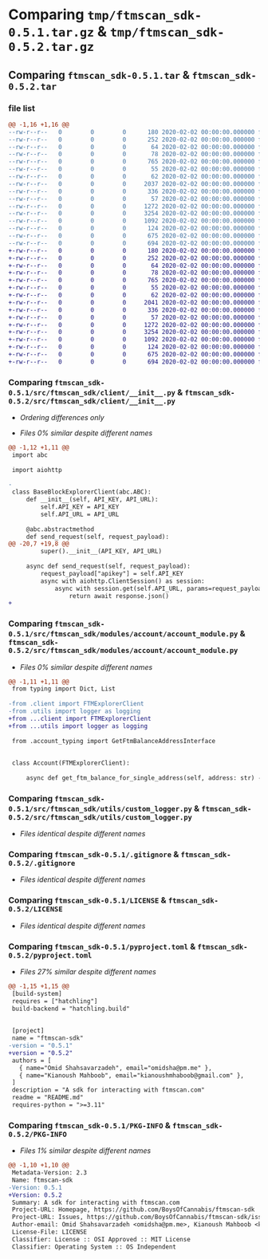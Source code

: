 # Comparing `tmp/ftmscan_sdk-0.5.1.tar.gz` & `tmp/ftmscan_sdk-0.5.2.tar.gz`

## Comparing `ftmscan_sdk-0.5.1.tar` & `ftmscan_sdk-0.5.2.tar`

### file list

```diff
@@ -1,16 +1,16 @@
--rw-r--r--   0        0        0      180 2020-02-02 00:00:00.000000 ftmscan_sdk-0.5.1/Pipfile
--rw-r--r--   0        0        0      252 2020-02-02 00:00:00.000000 ftmscan_sdk-0.5.1/.github/workflows/isort.yml
--rw-r--r--   0        0        0       64 2020-02-02 00:00:00.000000 ftmscan_sdk-0.5.1/.vscode/extensions.json
--rw-r--r--   0        0        0       78 2020-02-02 00:00:00.000000 ftmscan_sdk-0.5.1/src/ftmscan_sdk/__init__.py
--rw-r--r--   0        0        0      765 2020-02-02 00:00:00.000000 ftmscan_sdk-0.5.1/src/ftmscan_sdk/client/__init__.py
--rw-r--r--   0        0        0       55 2020-02-02 00:00:00.000000 ftmscan_sdk-0.5.1/src/ftmscan_sdk/modules/__init__.py
--rw-r--r--   0        0        0       62 2020-02-02 00:00:00.000000 ftmscan_sdk-0.5.1/src/ftmscan_sdk/modules/account/__init__.py
--rw-r--r--   0        0        0     2037 2020-02-02 00:00:00.000000 ftmscan_sdk-0.5.1/src/ftmscan_sdk/modules/account/account_module.py
--rw-r--r--   0        0        0      336 2020-02-02 00:00:00.000000 ftmscan_sdk-0.5.1/src/ftmscan_sdk/modules/account/account_typing.py
--rw-r--r--   0        0        0       57 2020-02-02 00:00:00.000000 ftmscan_sdk-0.5.1/src/ftmscan_sdk/utils/__init__.py
--rw-r--r--   0        0        0     1272 2020-02-02 00:00:00.000000 ftmscan_sdk-0.5.1/src/ftmscan_sdk/utils/custom_logger.py
--rw-r--r--   0        0        0     3254 2020-02-02 00:00:00.000000 ftmscan_sdk-0.5.1/.gitignore
--rw-r--r--   0        0        0     1092 2020-02-02 00:00:00.000000 ftmscan_sdk-0.5.1/LICENSE
--rw-r--r--   0        0        0      124 2020-02-02 00:00:00.000000 ftmscan_sdk-0.5.1/README.md
--rw-r--r--   0        0        0      675 2020-02-02 00:00:00.000000 ftmscan_sdk-0.5.1/pyproject.toml
--rw-r--r--   0        0        0      694 2020-02-02 00:00:00.000000 ftmscan_sdk-0.5.1/PKG-INFO
+-rw-r--r--   0        0        0      180 2020-02-02 00:00:00.000000 ftmscan_sdk-0.5.2/Pipfile
+-rw-r--r--   0        0        0      252 2020-02-02 00:00:00.000000 ftmscan_sdk-0.5.2/.github/workflows/isort.yml
+-rw-r--r--   0        0        0       64 2020-02-02 00:00:00.000000 ftmscan_sdk-0.5.2/.vscode/extensions.json
+-rw-r--r--   0        0        0       78 2020-02-02 00:00:00.000000 ftmscan_sdk-0.5.2/src/ftmscan_sdk/__init__.py
+-rw-r--r--   0        0        0      765 2020-02-02 00:00:00.000000 ftmscan_sdk-0.5.2/src/ftmscan_sdk/client/__init__.py
+-rw-r--r--   0        0        0       55 2020-02-02 00:00:00.000000 ftmscan_sdk-0.5.2/src/ftmscan_sdk/modules/__init__.py
+-rw-r--r--   0        0        0       62 2020-02-02 00:00:00.000000 ftmscan_sdk-0.5.2/src/ftmscan_sdk/modules/account/__init__.py
+-rw-r--r--   0        0        0     2041 2020-02-02 00:00:00.000000 ftmscan_sdk-0.5.2/src/ftmscan_sdk/modules/account/account_module.py
+-rw-r--r--   0        0        0      336 2020-02-02 00:00:00.000000 ftmscan_sdk-0.5.2/src/ftmscan_sdk/modules/account/account_typing.py
+-rw-r--r--   0        0        0       57 2020-02-02 00:00:00.000000 ftmscan_sdk-0.5.2/src/ftmscan_sdk/utils/__init__.py
+-rw-r--r--   0        0        0     1272 2020-02-02 00:00:00.000000 ftmscan_sdk-0.5.2/src/ftmscan_sdk/utils/custom_logger.py
+-rw-r--r--   0        0        0     3254 2020-02-02 00:00:00.000000 ftmscan_sdk-0.5.2/.gitignore
+-rw-r--r--   0        0        0     1092 2020-02-02 00:00:00.000000 ftmscan_sdk-0.5.2/LICENSE
+-rw-r--r--   0        0        0      124 2020-02-02 00:00:00.000000 ftmscan_sdk-0.5.2/README.md
+-rw-r--r--   0        0        0      675 2020-02-02 00:00:00.000000 ftmscan_sdk-0.5.2/pyproject.toml
+-rw-r--r--   0        0        0      694 2020-02-02 00:00:00.000000 ftmscan_sdk-0.5.2/PKG-INFO
```

### Comparing `ftmscan_sdk-0.5.1/src/ftmscan_sdk/client/__init__.py` & `ftmscan_sdk-0.5.2/src/ftmscan_sdk/client/__init__.py`

 * *Ordering differences only*

 * *Files 0% similar despite different names*

```diff
@@ -1,12 +1,11 @@
 import abc
 
 import aiohttp
 
-
 class BaseBlockExplorerClient(abc.ABC):
     def __init__(self, API_KEY, API_URL):
         self.API_KEY = API_KEY
         self.API_URL = API_URL
 
     @abc.abstractmethod
     def send_request(self, request_payload):
@@ -20,7 +19,8 @@
         super().__init__(API_KEY, API_URL)
 
     async def send_request(self, request_payload):
         request_payload["apikey"] = self.API_KEY
         async with aiohttp.ClientSession() as session:
             async with session.get(self.API_URL, params=request_payload) as response:
                 return await response.json()
+
```

### Comparing `ftmscan_sdk-0.5.1/src/ftmscan_sdk/modules/account/account_module.py` & `ftmscan_sdk-0.5.2/src/ftmscan_sdk/modules/account/account_module.py`

 * *Files 0% similar despite different names*

```diff
@@ -1,11 +1,11 @@
 from typing import Dict, List
 
-from .client import FTMExplorerClient
-from .utils import logger as logging
+from ...client import FTMExplorerClient
+from ...utils import logger as logging
 
 from .account_typing import GetFtmBalanceAddressInterface
 
 
 class Account(FTMExplorerClient):
 
     async def get_ftm_balance_for_single_address(self, address: str) -> Dict:
```

### Comparing `ftmscan_sdk-0.5.1/src/ftmscan_sdk/utils/custom_logger.py` & `ftmscan_sdk-0.5.2/src/ftmscan_sdk/utils/custom_logger.py`

 * *Files identical despite different names*

### Comparing `ftmscan_sdk-0.5.1/.gitignore` & `ftmscan_sdk-0.5.2/.gitignore`

 * *Files identical despite different names*

### Comparing `ftmscan_sdk-0.5.1/LICENSE` & `ftmscan_sdk-0.5.2/LICENSE`

 * *Files identical despite different names*

### Comparing `ftmscan_sdk-0.5.1/pyproject.toml` & `ftmscan_sdk-0.5.2/pyproject.toml`

 * *Files 27% similar despite different names*

```diff
@@ -1,15 +1,15 @@
 [build-system]
 requires = ["hatchling"]
 build-backend = "hatchling.build"
 
 
 [project]
 name = "ftmscan-sdk"
-version = "0.5.1"
+version = "0.5.2"
 authors = [
   { name="Omid Shahsavarzadeh", email="omidsha@pm.me" },
   { name="Kianoush Mahboob", email="kianoushmhaboob@gmail.com" },
 ]
 description = "A sdk for interacting with ftmscan.com"
 readme = "README.md"
 requires-python = ">=3.11"
```

### Comparing `ftmscan_sdk-0.5.1/PKG-INFO` & `ftmscan_sdk-0.5.2/PKG-INFO`

 * *Files 1% similar despite different names*

```diff
@@ -1,10 +1,10 @@
 Metadata-Version: 2.3
 Name: ftmscan-sdk
-Version: 0.5.1
+Version: 0.5.2
 Summary: A sdk for interacting with ftmscan.com
 Project-URL: Homepage, https://github.com/BoysOfCannabis/ftmscan-sdk
 Project-URL: Issues, https://github.com/BoysOfCannabis/ftmscan-sdk/issues
 Author-email: Omid Shahsavarzadeh <omidsha@pm.me>, Kianoush Mahboob <kianoushmhaboob@gmail.com>
 License-File: LICENSE
 Classifier: License :: OSI Approved :: MIT License
 Classifier: Operating System :: OS Independent
```

